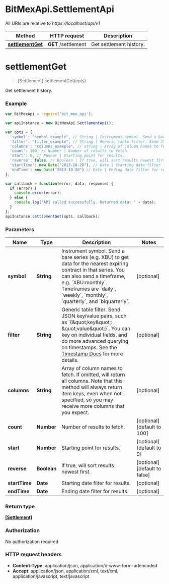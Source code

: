 # BitMexApi.SettlementApi

All URIs are relative to *https://localhost/api/v1*

Method | HTTP request | Description
------------- | ------------- | -------------
[**settlementGet**](SettlementApi.md#settlementGet) | **GET** /settlement | Get settlement history.


<a name="settlementGet"></a>
# **settlementGet**
> [Settlement] settlementGet(opts)

Get settlement history.

### Example
```javascript
var BitMexApi = require('bit_mex_api');

var apiInstance = new BitMexApi.SettlementApi();

var opts = { 
  'symbol': "symbol_example", // String | Instrument symbol. Send a bare series (e.g. XBU) to get data for the nearest expiring contract in that series.  You can also send a timeframe, e.g. `XBU:monthly`. Timeframes are `daily`, `weekly`, `monthly`, `quarterly`, and `biquarterly`.
  'filter': "filter_example", // String | Generic table filter. Send JSON key/value pairs, such as `{\"key\": \"value\"}`. You can key on individual fields, and do more advanced querying on timestamps. See the [Timestamp Docs](https://www.bitmex.com/app/restAPI#timestamp-filters) for more details.
  'columns': "columns_example", // String | Array of column names to fetch. If omitted, will return all columns.  Note that this method will always return item keys, even when not specified, so you may receive more columns that you expect.
  'count': 100, // Number | Number of results to fetch.
  'start': 0, // Number | Starting point for results.
  'reverse': false, // Boolean | If true, will sort results newest first.
  'startTime': new Date("2013-10-20"), // Date | Starting date filter for results.
  'endTime': new Date("2013-10-20") // Date | Ending date filter for results.
};

var callback = function(error, data, response) {
  if (error) {
    console.error(error);
  } else {
    console.log('API called successfully. Returned data: ' + data);
  }
};
apiInstance.settlementGet(opts, callback);
```

### Parameters

Name | Type | Description  | Notes
------------- | ------------- | ------------- | -------------
 **symbol** | **String**| Instrument symbol. Send a bare series (e.g. XBU) to get data for the nearest expiring contract in that series.  You can also send a timeframe, e.g. &#x60;XBU:monthly&#x60;. Timeframes are &#x60;daily&#x60;, &#x60;weekly&#x60;, &#x60;monthly&#x60;, &#x60;quarterly&#x60;, and &#x60;biquarterly&#x60;. | [optional] 
 **filter** | **String**| Generic table filter. Send JSON key/value pairs, such as &#x60;{\&quot;key\&quot;: \&quot;value\&quot;}&#x60;. You can key on individual fields, and do more advanced querying on timestamps. See the [Timestamp Docs](https://www.bitmex.com/app/restAPI#timestamp-filters) for more details. | [optional] 
 **columns** | **String**| Array of column names to fetch. If omitted, will return all columns.  Note that this method will always return item keys, even when not specified, so you may receive more columns that you expect. | [optional] 
 **count** | **Number**| Number of results to fetch. | [optional] [default to 100]
 **start** | **Number**| Starting point for results. | [optional] [default to 0]
 **reverse** | **Boolean**| If true, will sort results newest first. | [optional] [default to false]
 **startTime** | **Date**| Starting date filter for results. | [optional] 
 **endTime** | **Date**| Ending date filter for results. | [optional] 

### Return type

[**[Settlement]**](Settlement.md)

### Authorization

No authorization required

### HTTP request headers

 - **Content-Type**: application/json, application/x-www-form-urlencoded
 - **Accept**: application/json, application/xml, text/xml, application/javascript, text/javascript


